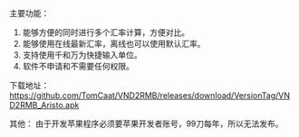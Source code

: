 主要功能：
1. 能够方便的同时进行多个汇率计算，方便对比。
2. 能够使用在线最新汇率，离线也可以使用默认汇率。
3. 支持使用千和万为快捷输入单位。
4. 软件不申请和不需要任何权限。
 
下载地址：
https://github.com/TomCaat/VND2RMB/releases/download/VersionTag/VND2RMB_Aristo.apk
 
其他：
由于开发苹果程序必须要苹果开发者账号，99刀每年，所以无法发布。

